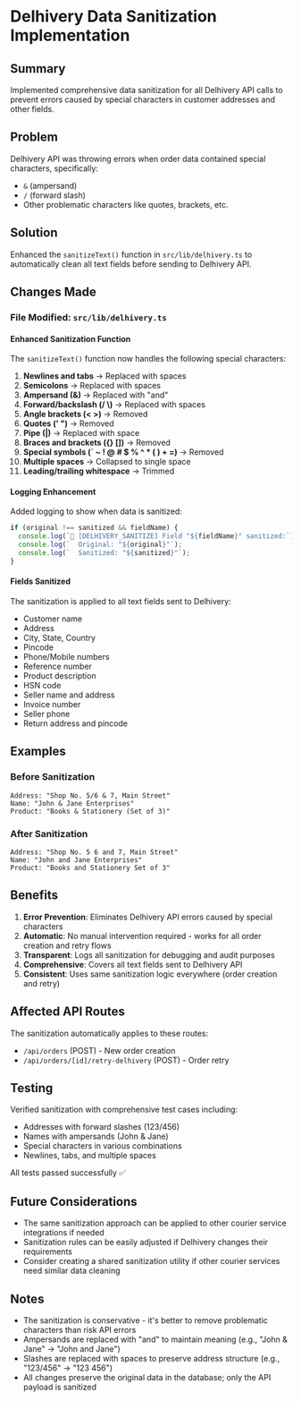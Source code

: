 # Delhivery Data Sanitization Implementation

## Summary
Implemented comprehensive data sanitization for all Delhivery API calls to prevent errors caused by special characters in customer addresses and other fields.

## Problem
Delhivery API was throwing errors when order data contained special characters, specifically:
- `&` (ampersand)
- `/` (forward slash)
- Other problematic characters like quotes, brackets, etc.

## Solution
Enhanced the `sanitizeText()` function in `src/lib/delhivery.ts` to automatically clean all text fields before sending to Delhivery API.

## Changes Made

### File Modified: `src/lib/delhivery.ts`

#### Enhanced Sanitization Function
The `sanitizeText()` function now handles the following special characters:

1. **Newlines and tabs** → Replaced with spaces
2. **Semicolons** → Replaced with spaces
3. **Ampersand (&)** → Replaced with "and"
4. **Forward/backslash (/ \\)** → Replaced with spaces
5. **Angle brackets (< >)** → Removed
6. **Quotes (' ")** → Removed
7. **Pipe (|)** → Replaced with space
8. **Braces and brackets ({} [])** → Removed
9. **Special symbols (` ~ ! @ # $ % ^ * ( ) + =)** → Removed
10. **Multiple spaces** → Collapsed to single space
11. **Leading/trailing whitespace** → Trimmed

#### Logging Enhancement
Added logging to show when data is sanitized:
```typescript
if (original !== sanitized && fieldName) {
  console.log(`🧹 [DELHIVERY_SANITIZE] Field "${fieldName}" sanitized:`);
  console.log(`  Original: "${original}"`);
  console.log(`  Sanitized: "${sanitized}"`);
}
```

#### Fields Sanitized
The sanitization is applied to all text fields sent to Delhivery:
- Customer name
- Address
- City, State, Country
- Pincode
- Phone/Mobile numbers
- Reference number
- Product description
- HSN code
- Seller name and address
- Invoice number
- Seller phone
- Return address and pincode

## Examples

### Before Sanitization
```
Address: "Shop No. 5/6 & 7, Main Street"
Name: "John & Jane Enterprises"
Product: "Books & Stationery (Set of 3)"
```

### After Sanitization
```
Address: "Shop No. 5 6 and 7, Main Street"
Name: "John and Jane Enterprises"
Product: "Books and Stationery Set of 3"
```

## Benefits

1. **Error Prevention**: Eliminates Delhivery API errors caused by special characters
2. **Automatic**: No manual intervention required - works for all order creation and retry flows
3. **Transparent**: Logs all sanitization for debugging and audit purposes
4. **Comprehensive**: Covers all text fields sent to Delhivery API
5. **Consistent**: Uses same sanitization logic everywhere (order creation and retry)

## Affected API Routes

The sanitization automatically applies to these routes:
- `/api/orders` (POST) - New order creation
- `/api/orders/[id]/retry-delhivery` (POST) - Order retry

## Testing

Verified sanitization with comprehensive test cases including:
- Addresses with forward slashes (123/456)
- Names with ampersands (John & Jane)
- Special characters in various combinations
- Newlines, tabs, and multiple spaces

All tests passed successfully ✅

## Future Considerations

- The same sanitization approach can be applied to other courier service integrations if needed
- Sanitization rules can be easily adjusted if Delhivery changes their requirements
- Consider creating a shared sanitization utility if other courier services need similar data cleaning

## Notes

- The sanitization is conservative - it's better to remove problematic characters than risk API errors
- Ampersands are replaced with "and" to maintain meaning (e.g., "John & Jane" → "John and Jane")
- Slashes are replaced with spaces to preserve address structure (e.g., "123/456" → "123 456")
- All changes preserve the original data in the database; only the API payload is sanitized

